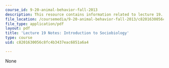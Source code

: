```yaml
---
course_id: 9-20-animal-behavior-fall-2013
description: This resource contains information related to lecture 19.
file_location: /coursemedia/9-20-animal-behavior-fall-2013/c8201630056c8fc4b3437eac6851a6a4_MIT9_20F13_Lec19.pdf
file_type: application/pdf
layout: pdf
title: 'Lecture 19 Notes: Introduction to Sociobiology'
type: course
uid: c8201630056c8fc4b3437eac6851a6a4

---
```

None